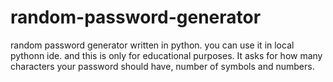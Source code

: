 # random-password-generator
random password generator written in python. you can use it in local pythonn ide. and this is only for educational purposes. It asks for how many characters your password should have, number of symbols and numbers.
